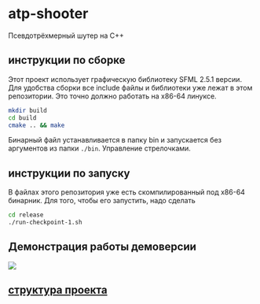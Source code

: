 # atp-shooter
Псевдотрёхмерный шутер на C++

## инструкции по сборке
Этот проект использует графическую библиотеку SFML 2.5.1 версии. Для удобства сборки
все include файлы и библиотеки уже лежат в этом репозитории. Это точно должно работать на x86-64 линуксе.
```bash
mkdir build
cd build
cmake .. && make
```
Бинарный файл устанавливается в папку bin и запускается без аргументов из папки `./bin`. Управление стрелочками.
## инструкции по запуску
В файлах этого репозитория уже есть скомпилированный под x86-64 бинарник. Для того, чтобы его запустить,
надо сделать
```bash
cd release
./run-checkpoint-1.sh
```

## Демонстрация работы демоверсии

[![](http://img.youtube.com/vi/Ubxsqi-TZMQ/0.jpg)](http://www.youtube.com/watch?v=Ubxsqi-TZMQ "Демо")

## [структура проекта](STRUCTURE.md)
